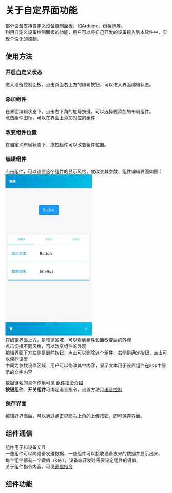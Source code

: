 # 关于自定界面功能  
部分设备支持自定义设备控制面板，如Arduino、树莓派等。  
利用自定义设备控制面板的功能，用户可以将自己开发的设备接入到本软件中，实现个性化的控制。  


## 使用方法  
### 开启自定义状态  
进入设备控制面板，点击页面右上方的编辑按钮，可以进入界面编辑状态。  

### 添加组件  
在界面编辑状态下，点击右下角的加号按键，可以选择要添加的布局组件。  
点击组件图标，可以在界面上添加对应的组件  

### 改变组件位置  
在自定义布局状态下，拖拽组件可以改变组件位置。  

### 编辑组件  
点击组件，可以设置这个组件的显示风格，或改变其参数，组件编辑界面如图：  
![](assets/002/02-1524462093000.png)  
在编辑界面上方，是预览区域，可以看到组件设置改变后的外观  
点击切换不同风格，可以改变组件的外观  
编辑界面下方左侧是删除按钮，点击可以删除这个组件，右侧是确定按钮，点击可以保存设置  
中间为参数设置区域，用户可以修改其中内容，显示文本用于设置组件在app中显示的文字内容  

数据键名的具体作用可见 [组件指令介绍](?file=003-硬件开发/18-通信指令 "组件通信指令")  
**按键组件**、**开关组件**可绑定语音指令，设置方法见[语音控制](?file=002-App使用/04-语音控制 "语音控制")  

### 保存界面  
编辑好界面后，可以通过点击界面右上角的上传按钮，即可保存界面。  

## 组件通信  
组件用于和设备交互  
一些组件可以向设备发送数据，一些组件可以接收设备发来的数据并显示出来。  
每个组件都有一个键值（key），设备端开发时需要设定组件的键值。  
关于组件指令内容，可见[通信指令](?file=003-硬件开发/18-通信指令 "通信指令")  

## 组件功能  
